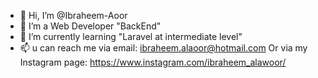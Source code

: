 - 👋 Hi, I’m @Ibraheem-Aoor
- 👀 I’m a Web Developer "BackEnd"
- 🌱 I’m currently learning "Laravel at intermediate level"
- 📫 u can reach me via email: ibraheem.alaoor@hotmail.com
    Or via my Instagram page: https://www.instagram.com/ibraheem_alawoor/


